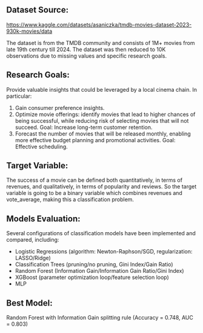 ## Dataset Source:
https://www.kaggle.com/datasets/asaniczka/tmdb-movies-dataset-2023-930k-movies/data

The dataset is from the TMDB community and consists of 1M+ movies from late 19th century till 2024. The dataset was then reduced to 10K observations due to missing values and specific research goals.

## Research Goals:
Provide valuable insights that could be leveraged by a local cinema chain. In particular:
1. Gain consumer preference insights.
2. Optimize movie offerings: identify movies that lead to higher chances of being successful, while reducing risk of selecting movies that will not succeed. Goal: Increase long-term customer retention. 
3. Forecast the number of movies that will be released monthly, enabling more effective budget planning and promotional activities. Goal: Effective scheduling.

## Target Variable:
The success of a movie can be defined both quantitatively, in terms of revenues, and qualitatively, in terms of popularity and reviews. So the target variable is going to be a binary variable which combines revenues and vote_average, making this a classification problem. 

## Models Evaluation:
Several configurations of classification models have been implemented and compared, including: 
- Logistic Regressions (algorithm: Newton-Raphson/SGD, regularization: LASSO/Ridge)
- Classification Trees (pruning/no pruning, Gini Index/Gain Ratio)
- Random Forest (Information Gain/Information Gain Ratio/Gini Index)
- XGBoost (parameter optimization loop/feature selection loop)
- MLP

## Best Model:
Random Forest with Information Gain splitting rule (Accuracy = 0.748, AUC = 0.803)







